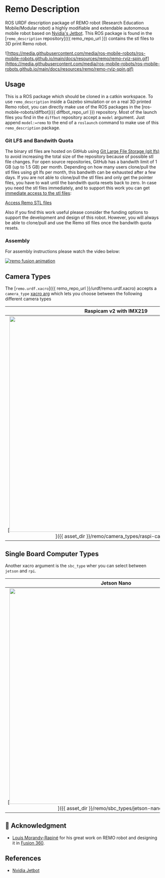 # Remo Description

ROS URDF description package of REMO robot (Research Education Mobile/Modular robot) a highly modifiable and extendable
autonomous mobile robot based on [Nvidia's Jetbot](https://github.com/NVIDIA-AI-IOT/jetbot).
This ROS package is found in the [`remo_description` repository]({{ remo_repo_url }}) contains the stl files to 3D print Remo robot.

![https://media.githubusercontent.com/media/ros-mobile-robots/ros-mobile-robots.github.io/main/docs/resources/remo/remo-rviz-spin.gif](https://media.githubusercontent.com/media/ros-mobile-robots/ros-mobile-robots.github.io/main/docs/resources/remo/remo-rviz-spin.gif)

## Usage

This is a ROS package which should be cloned in a catkin workspace.
To use `remo_description` inside a Gazebo simulation or on a real 3D printed Remo robot, you can directly make use of the ROS packages in the
[ros-mobile-robots/diffbot]({{ diffbot_repo_url }}) repository.
Most of the launch files you find in the `diffbot` repository
accept a `model` argument. Just append `model:=remo` to the end of a `roslaunch` command to make use of this `remo_description` package.

### Git LFS and Bandwith Quota

The binary stl files are hosted on GitHub using [Git Large File Storage (git lfs)](https://git-lfs.github.com/) 
to avoid increasing the total size of the repository because of possible stl file changes.
For open source repositories, GitHub has a bandwith limit of 1 GB (up to 1.5 GB) per month. 
Depending on how many users clone/pull the stl files using git lfs per month, this bandwith can be exhausted after a few days. 
If you are not able to clone/pull the stl files and only get the pointer files, you have to wait until the bandwith quota resets back to zero. 
In case you need the stl files immediately, and to support this work you can get [immediate access to the stl files](https://gumroad.com/l/GnMpU?wanted=true):

<a class="gumroad-button" href="https://gumroad.com/l/GnMpU?wanted=true" data-gumroad-single-product="true">Access Remo STL files</a>

Also if you find this work useful please consider the funding options to support the development and design of this robot.
However, you will always be able to clone/pull and use the Remo stl files once the bandwith quota resets.

### Assembly

For assembly instructions please watch the video below:

[![remo fusion animation](raw.githubusercontent.com/ros-mobile-robots/ros-mobile-robots.github.io/main/docs/resources/remo/remo_fusion_animation.gif)](https://youtu.be/6aAEbtfVbAk)

## Camera Types

The [`remo.urdf.xacro`]({{ remo_repo_url }}/urdf/remo.urdf.xacro) accepts a `camera_type`
[xacro arg](http://wiki.ros.org/xacro#Rospack_commands) which lets you choose between the following different camera types

| Raspicam v2 with IMX219 | OAK-1 | OAK-D |
|:-----------------------:|:-----:|:-----:|
| [<img src="{{ asset_dir }}/remo/camera_types/raspi-cam.png" width="700">]({{ asset_dir }}/remo/camera_types/raspi-cam.png) | [<img src="{{ asset_dir }}/remo/camera_types/oak-1.png" width="700">]({{ asset_dir }}/remo/camera_types/oak-1.png) | [<img src="{{ asset_dir }}/remo/camera_types/oak-d.png" width="700">]({{ asset_dir }}/remo/camera_types/oak-d.png) |

## Single Board Computer Types

Another xacro argument is the `sbc_type` wher you can select between `jetson` and `rpi`.

| Jetson Nano | Raspberry Pi 4 B |
|:-----------------------:|:-----:|
| [<img src="{{ asset_dir }}/remo/sbc_types/jetson-nano.png" width="700">]({{ asset_dir }}/remo/sbc_types/jetson-nano.png) | [<img src="{{ asset_dir }}/remo/sbc_types/raspi.png" width="700">]({{ asset_dir }}/remo/sbc_types/raspi.png) |


## :handshake: Acknowledgment

- [Louis Morandy-Rapiné](https://louisrapine.com/) for his great work on REMO robot and designing it in [Fusion 360](https://www.autodesk.com/products/fusion-360/overview).

## References

- [Nvidia Jetbot](https://github.com/NVIDIA-AI-IOT/jetbot)
